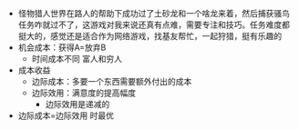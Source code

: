- 怪物猎人世界在路人的帮助下成功过了土砂龙和一个啥龙来着，然后捕获骚鸟任务咋就过不了，这游戏对我来说还真有点难，需要专注和技巧。任务难度都挺大的，感觉还是适合作为网络游戏，找基友帮忙，一起狩猎，挺有乐趣的
- 机会成本：获得A=放弃B
	- 时间成本不同 富人和穷人
- 成本收益
	- 边际成本：多要一个东西需要额外付出的成本
	- 边际效用：满意度的提高幅度
		- 边际效用是递减的
- 边际成本=边际效用 时最优